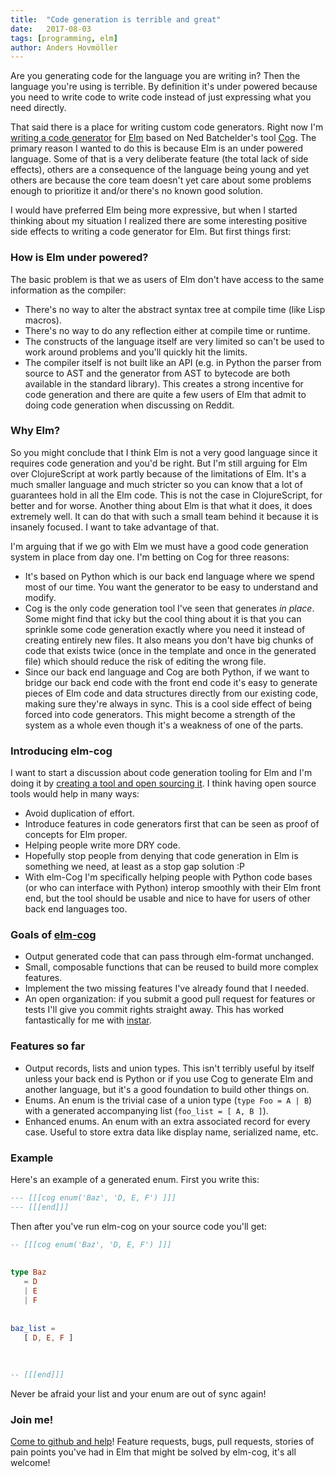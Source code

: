 ```yaml
---
title:	"Code generation is terrible and great"
date:	2017-08-03
tags: [programming, elm]
author: Anders Hovmöller
---
```


  Are you generating code for the language you are writing in? Then the language you're using is terrible. By definition it's under powered because you need to write code to write code instead of just expressing what you need directly.

That said there is a place for writing custom code generators. Right now I'm [writing a code generator](https://github.com/boxed/elm-cog) for [Elm](http://elm-lang.org) based on Ned Batchelder's tool [Cog](https://nedbatchelder.com/code/cog/). The primary reason I wanted to do this is because Elm is an under powered language. Some of that is a very deliberate feature (the total lack of side effects), others are a consequence of the language being young and yet others are because the core team doesn't yet care about some problems enough to prioritize it and/or there's no known good solution.

I would have preferred Elm being more expressive, but when I started thinking about my situation I realized there are some interesting positive side effects to writing a code generator for Elm. But first things first:

### How is Elm under powered?

The basic problem is that we as users of Elm don't have access to the same information as the compiler:

* There's no way to alter the abstract syntax tree at compile time (like Lisp macros).
* There's no way to do any reflection either at compile time or runtime.
* The constructs of the language itself are very limited so can't be used to work around problems and you'll quickly hit the limits.
* The compiler itself is not built like an API (e.g. in Python the parser from source to AST and the generator from AST to bytecode are both available in the standard library).
This creates a strong incentive for code generation and there are quite a few users of Elm that admit to doing code generation when discussing on Reddit.

### Why Elm?

So you might conclude that I think Elm is not a very good language since it requires code generation and you'd be right. But I'm still arguing for Elm over ClojureScript at work partly because of the limitations of Elm. It's a much smaller language and much stricter so you can know that a lot of guarantees hold in all the Elm code. This is not the case in ClojureScript, for better and for worse. Another thing about Elm is that what it does, it does extremely well. It can do that with such a small team behind it because it is insanely focused. I want to take advantage of that.

I'm arguing that if we go with Elm we must have a good code generation system in place from day one. I'm betting on Cog for three reasons:

* It's based on Python which is our back end language where we spend most of our time. You want the generator to be easy to understand and modify.
* Cog is the only code generation tool I've seen that generates *in place*. Some might find that icky but the cool thing about it is that you can sprinkle some code generation exactly where you need it instead of creating entirely new files. It also means you don't have big chunks of code that exists twice (once in the template and once in the generated file) which should reduce the risk of editing the wrong file.
* Since our back end language and Cog are both Python, if we want to bridge our back end code with the front end code it's easy to generate pieces of Elm code and data structures directly from our existing code, making sure they're always in sync. This is a cool side effect of being forced into code generators. This might become a strength of the system as a whole even though it's a weakness of one of the parts.

### Introducing elm-cog

I want to start a discussion about code generation tooling for Elm and I'm doing it by [creating a tool and open sourcing it](https://github.com/boxed/elm-cog). I think having open source tools would help in many ways:

* Avoid duplication of effort.
* Introduce features in code generators first that can be seen as proof of concepts for Elm proper.
* Helping people write more DRY code.
* Hopefully stop people from denying that code generation in Elm is something we need, at least as a stop gap solution :P
* With elm-Cog I'm specifically helping people with Python code bases (or who can interface with Python) interop smoothly with their Elm front end, but the tool should be usable and nice to have for users of other back end languages too.

### Goals of [elm-cog](https://github.com/boxed/elm-cog)

* Output generated code that can pass through elm-format unchanged.
* Small, composable functions that can be reused to build more complex features.
* Implement the two missing features I've already found that I needed.
* An open organization: if you submit a good pull request for features or tests I'll give you commit rights straight away. This has worked fantastically for me with [instar](https://github.com/boxed/instar).

### Features so far

* Output records, lists and union types. This isn't terribly useful by itself unless your back end is Python or if you use Cog to generate Elm and another language, but it's a good foundation to build other things on.
* Enums. An enum is the trivial case of a union type (`type Foo = A | B`) with a generated accompanying list (`foo_list = [ A, B ]`).
* Enhanced enums. An enum with an extra associated record for every case. Useful to store extra data like display name, serialized name, etc.

### Example

Here's an example of a generated enum. First you write this:

```elm
--- [[[cog enum('Baz', 'D, E, F') ]]]  
--- [[[end]]]
```

Then after you've run elm-cog on your source code you'll get:

```elm
-- [[[cog enum('Baz', 'D, E, F') ]]]  
  
  
type Baz  
   = D  
   | E  
   | F  
  
  
baz_list =  
   [ D, E, F ]  
  
  
  
-- [[[end]]]
```

Never be afraid your list and your enum are out of sync again!

### Join me!

[Come to github and help](https://github.com/boxed/elm-cog)! Feature requests, bugs, pull requests, stories of pain points you've had in Elm that might be solved by elm-cog, it's all welcome!

